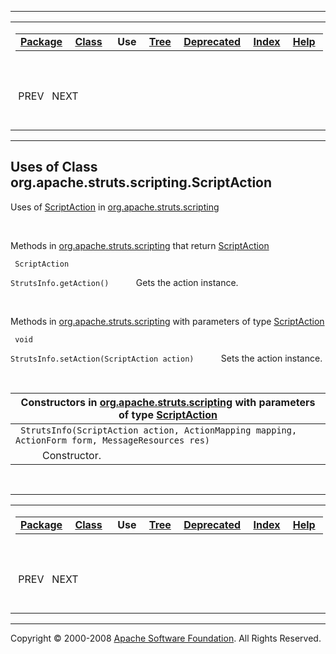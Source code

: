 ------------------------------------------------------------------------

<span id="navbar_top"></span> [](#skip-navbar_top "Skip navigation links")

<table>
<colgroup>
<col width="50%" />
<col width="50%" />
</colgroup>
<tbody>
<tr class="odd">
<td align="left"><span id="navbar_top_firstrow"></span>
<table>
<tbody>
<tr class="odd">
<td align="left"><a href="../../../../../org/apache/struts/scripting/package-summary.html.md"><strong>Package</strong></a> </td>
<td align="left"><a href="../../../../../org/apache/struts/scripting/ScriptAction.html.md" title="class in org.apache.struts.scripting"><strong>Class</strong></a> </td>
<td align="left"> <strong>Use</strong> </td>
<td align="left"><a href="../package-tree.html.md"><strong>Tree</strong></a> </td>
<td align="left"><a href="../../../../../deprecated-list.html.md"><strong>Deprecated</strong></a> </td>
<td align="left"><a href="../../../../../index-all.html.md"><strong>Index</strong></a> </td>
<td align="left"><a href="../../../../../help-doc.html.md"><strong>Help</strong></a> </td>
</tr>
</tbody>
</table></td>
<td align="left"></td>
</tr>
<tr class="even">
<td align="left"> PREV   NEXT</td>
<td align="left"><a href="../../../../../index.html.md?org/apache/struts/scripting//class-useScriptAction.html"><strong>FRAMES</strong></a>    <a href="ScriptAction.html"><strong>NO FRAMES</strong></a>    
<a href="../../../../../allclasses-noframe.html.md"><strong>All Classes</strong></a></td>
</tr>
</tbody>
</table>

<span id="skip-navbar_top"></span>

------------------------------------------------------------------------

**Uses of Class
 org.apache.struts.scripting.ScriptAction**
-------------------------------------------

<span id="org.apache.struts.scripting"></span>

Uses of [ScriptAction](../../../../../org/apache/struts/scripting/ScriptAction.html.md "class in org.apache.struts.scripting") in [org.apache.struts.scripting](../../../../../org/apache/struts/scripting/package-summary.html)

 

Methods in [org.apache.struts.scripting](../../../../../org/apache/struts/scripting/package-summary.html.md) that return [ScriptAction](../../../../../org/apache/struts/scripting/ScriptAction.html "class in org.apache.struts.scripting")

` ScriptAction`

`StrutsInfo.getAction()`
           Gets the action instance.

 

Methods in [org.apache.struts.scripting](../../../../../org/apache/struts/scripting/package-summary.html.md) with parameters of type [ScriptAction](../../../../../org/apache/struts/scripting/ScriptAction.html "class in org.apache.struts.scripting")

` void`

`StrutsInfo.setAction(ScriptAction action)`
           Sets the action instance.

 

| Constructors in [org.apache.struts.scripting](../../../../../org/apache/struts/scripting/package-summary.html.md) with parameters of type [ScriptAction](../../../../../org/apache/struts/scripting/ScriptAction.html "class in org.apache.struts.scripting") |
|------------------------------------------------------------------------------------------------------------------------------------------------------------------------------------------------------------------------------------------------------------|
| ` StrutsInfo(ScriptAction action, ActionMapping mapping, ActionForm form, MessageResources res)`                                                                                                                                                           
            Constructor.                                                                                                                                                                                                                                     |

 

------------------------------------------------------------------------

<span id="navbar_bottom"></span> [](#skip-navbar_bottom "Skip navigation links")

<table>
<colgroup>
<col width="50%" />
<col width="50%" />
</colgroup>
<tbody>
<tr class="odd">
<td align="left"><span id="navbar_bottom_firstrow"></span>
<table>
<tbody>
<tr class="odd">
<td align="left"><a href="../../../../../org/apache/struts/scripting/package-summary.html.md"><strong>Package</strong></a> </td>
<td align="left"><a href="../../../../../org/apache/struts/scripting/ScriptAction.html.md" title="class in org.apache.struts.scripting"><strong>Class</strong></a> </td>
<td align="left"> <strong>Use</strong> </td>
<td align="left"><a href="../package-tree.html.md"><strong>Tree</strong></a> </td>
<td align="left"><a href="../../../../../deprecated-list.html.md"><strong>Deprecated</strong></a> </td>
<td align="left"><a href="../../../../../index-all.html.md"><strong>Index</strong></a> </td>
<td align="left"><a href="../../../../../help-doc.html.md"><strong>Help</strong></a> </td>
</tr>
</tbody>
</table></td>
<td align="left"></td>
</tr>
<tr class="even">
<td align="left"> PREV   NEXT</td>
<td align="left"><a href="../../../../../index.html.md?org/apache/struts/scripting//class-useScriptAction.html"><strong>FRAMES</strong></a>    <a href="ScriptAction.html"><strong>NO FRAMES</strong></a>    
<a href="../../../../../allclasses-noframe.html.md"><strong>All Classes</strong></a></td>
</tr>
</tbody>
</table>

<span id="skip-navbar_bottom"></span>

------------------------------------------------------------------------

Copyright © 2000-2008 [Apache Software Foundation](http://www.apache.org/). All Rights Reserved.
